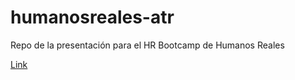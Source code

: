 # humanosreales-atr
Repo de la presentación para el HR Bootcamp de Humanos Reales

[Link](https://humanos-reales-atr.netlify.app/#1)
